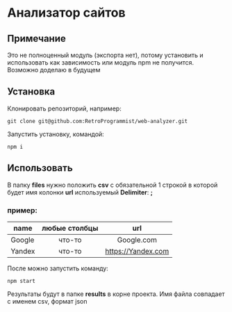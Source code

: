 # Анализатор сайтов

## Примечание

Это не полноценный модуль (экспорта нет), потому установить и использовать как зависимость или модуль npm не получится. 
Возможно доделаю в будущем

## Установка

Клонировать репозиторий, например:

    git clone git@github.com:RetroProgrammist/web-analyzer.git 

Запустить установку, командой:

    npm i
  
## Использовать

В папку **files** нужно положить **csv** с обязательной 1 строкой в которой будет имя колонки **url**
используемый **Delimiter**: **;**

### пример:

| name       | любые столбцы |        **url**     |
| ---------- |:-------------:|:------------------:|
| Google     |    что-то     | Google.com         |
| Yandex     |    что-то     | https://Yandex.com |

После можно запустить команду:

    npm start

Результаты будут в папке **results** в корне проекта. Имя файла совпадает с именем csv, формат json
